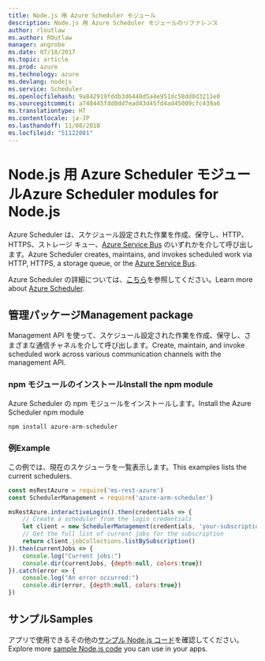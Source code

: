 ```yaml
---
title: Node.js 用 Azure Scheduler モジュール
description: Node.js 用 Azure Scheduler モジュールのリファレンス
author: rloutlaw
ms.author: ROutlaw
manager: angrobe
ms.date: 07/18/2017
ms.topic: article
ms.prod: azure
ms.technology: azure
ms.devlang: nodejs
ms.service: Scheduler
ms.openlocfilehash: 9a842919fddb3d6448d5a4e951dc58dd0d3211e0
ms.sourcegitcommit: a748445fdd0dd7ead43d45fd4ad45009cfc439a6
ms.translationtype: HT
ms.contentlocale: ja-JP
ms.lasthandoff: 11/08/2018
ms.locfileid: "51122081"
---
```

# <a name="azure-scheduler-modules-for-nodejs"></a><span data-ttu-id="16eba-103">Node.js 用 Azure Scheduler モジュール</span><span class="sxs-lookup"><span data-stu-id="16eba-103">Azure Scheduler modules for Node.js</span></span>

<span data-ttu-id="16eba-104">Azure Scheduler は、スケジュール設定された作業を作成、保守し、HTTP、HTTPS、ストレージ キュー、[Azure Service Bus](/azure/service-bus-messaging/service-bus-messaging-overview) のいずれかを介して呼び出します。</span><span class="sxs-lookup"><span data-stu-id="16eba-104">Azure Scheduler creates, maintains, and invokes scheduled work via HTTP, HTTPS, a storage queue, or the [Azure Service Bus](/azure/service-bus-messaging/service-bus-messaging-overview).</span></span>

<span data-ttu-id="16eba-105">Azure Scheduler の詳細については、[こちら](/azure/scheduler/scheduler-intro)を参照してください。</span><span class="sxs-lookup"><span data-stu-id="16eba-105">Learn more about [Azure Scheduler](/azure/scheduler/scheduler-intro).</span></span>

## <a name="management-package"></a><span data-ttu-id="16eba-106">管理パッケージ</span><span class="sxs-lookup"><span data-stu-id="16eba-106">Management package</span></span>

<span data-ttu-id="16eba-107">Management API を使って、スケジュール設定された作業を作成、保守し、さまざまな通信チャネルを介して呼び出します。</span><span class="sxs-lookup"><span data-stu-id="16eba-107">Create, maintain, and invoke scheduled work across various communication channels with the management API.</span></span>

### <a name="install-the-npm-module"></a><span data-ttu-id="16eba-108">npm モジュールのインストール</span><span class="sxs-lookup"><span data-stu-id="16eba-108">Install the npm module</span></span>

<span data-ttu-id="16eba-109">Azure Scheduler の npm モジュールをインストールします。</span><span class="sxs-lookup"><span data-stu-id="16eba-109">Install the Azure Scheduler npm module</span></span>

```bash
npm install azure-arm-scheduler
```

### <a name="example"></a><span data-ttu-id="16eba-110">例</span><span class="sxs-lookup"><span data-stu-id="16eba-110">Example</span></span>

<span data-ttu-id="16eba-111">この例では、現在のスケジューラを一覧表示します。</span><span class="sxs-lookup"><span data-stu-id="16eba-111">This examples lists the current schedulers.</span></span>

```javascript
const msRestAzure = require('ms-rest-azure')
const SchedulerManagement = require('azure-arm-scheduler')

msRestAzure.interactiveLogin().then(credentials => {
    // Create a scheduler from the login credentials
    let client = new SchedulerManagement(credentials, 'your-subscription-id')
    // Get the full list of current jobs for the subscription
    return client.jobCollections.listBySubscription()
}).then(currentJobs => {
    console.log("Current jobs:")
    console.dir(currentJobs, {depth:null, colors:true})
}).catch(error => {
    console.log("An error occurred:")
    console.dir(error, {depth:null, colors:true})
})
```

## <a name="samples"></a><span data-ttu-id="16eba-112">サンプル</span><span class="sxs-lookup"><span data-stu-id="16eba-112">Samples</span></span>

<span data-ttu-id="16eba-113">アプリで使用できるその他の[サンプル Node.js コード](https://azure.microsoft.com/resources/samples/?platform=nodejs)を確認してください。</span><span class="sxs-lookup"><span data-stu-id="16eba-113">Explore more [sample Node.js code](https://azure.microsoft.com/resources/samples/?platform=nodejs) you can use in your apps.</span></span>
